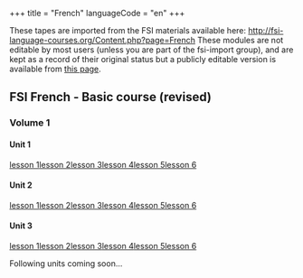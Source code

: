 +++
title = "French"
languageCode = "en"
+++

These tapes are imported from the FSI materials available here:
<http://fsi-language-courses.org/Content.php?page=French> These modules
are not editable by most users (unless you are part of the fsi-import
group), and are kept as a record of their original status but a publicly
editable version is available from [this page](/fr/FSI_French_lessons).

## FSI French - Basic course (revised)

### Volume 1

#### Unit 1

[lesson
1](/group/fsi-import/FSI-French-basic-course-revised-volume-01-unit-01-lesson-01)[lesson
2](/group/fsi-import/FSI-French-basic-course-revised-volume-01-unit-01-lesson-02)[lesson
3](/group/fsi-import/FSI-French-basic-course-revised-volume-01-unit-01-lesson-03)[lesson
4](/group/fsi-import/FSI-French-basic-course-revised-volume-01-unit-01-lesson-04)[lesson
5](/group/fsi-import/FSI-French-basic-course-revised-volume-01-unit-01-lesson-05)[lesson
6](/group/fsi-import/FSI-French-basic-course-revised-volume-01-unit-01-lesson-06)

#### Unit 2

[lesson
1](/group/fsi-import/FSI-French-basic-course-revised-volume-01-unit-02-lesson-01)[lesson
2](/group/fsi-import/FSI-French-basic-course-revised-volume-01-unit-02-lesson-02)[lesson
3](/group/fsi-import/FSI-French-basic-course-revised-volume-01-unit-02-lesson-03)[lesson
4](/group/fsi-import/FSI-French-basic-course-revised-volume-01-unit-02-lesson-04)[lesson
5](/group/fsi-import/FSI-French-basic-course-revised-volume-01-unit-02-lesson-05)[lesson
6](/group/fsi-import/FSI-French-basic-course-revised-volume-01-unit-02-lesson-06)

#### Unit 3

[lesson
1](/group/fsi-import/FSI-French-basic-course-revised-volume-01-unit-03-lesson-01)[lesson
2](/group/fsi-import/FSI-French-basic-course-revised-volume-01-unit-03-lesson-02)[lesson
3](/group/fsi-import/FSI-French-basic-course-revised-volume-01-unit-03-lesson-03)[lesson
4](/group/fsi-import/FSI-French-basic-course-revised-volume-01-unit-03-lesson-04)[lesson
5](/group/fsi-import/FSI-French-basic-course-revised-volume-01-unit-03-lesson-05)[lesson
6](/group/fsi-import/FSI-French-basic-course-revised-volume-01-unit-03-lesson-06)

Following units coming soon...
